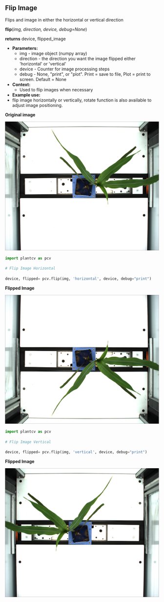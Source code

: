 ## Flip Image

Flips and image in either the horizontal or vertical direction

**flip**(*img, direction, device, debug=None*)

**returns** device, flipped_image

- **Parameters:**
    - img - image object (numpy array)
    - direction - the direction you want the image flipped either 'horizontal' or 'vertical'
    - device - Counter for image processing steps
    - debug - None, "print", or "plot". Print = save to file, Plot = print to screen. Default = None
- **Context:**
    - Used to flip images when necessary
- **Example use:**
 - flip image horizontally or vertically, rotate function is also available to adjust image positioning.

**Original image**

![Screenshot](img/documentation_images/flip/original_image.jpg)

```python
import plantcv as pcv

# Flip Image Horizontal

device, flipped= pcv.flip(img, 'horizontal', device, debug="print")

```

**Flipped Image**

![Screenshot](img/documentation_images/flip/flipped.jpg)

```python
import plantcv as pcv

# Flip Image Vertical

device, flipped= pcv.flip(img, 'vertical', device, debug="print")

```

**Flipped Image**

![Screenshot](img/documentation_images/flip/flipped1.jpg)